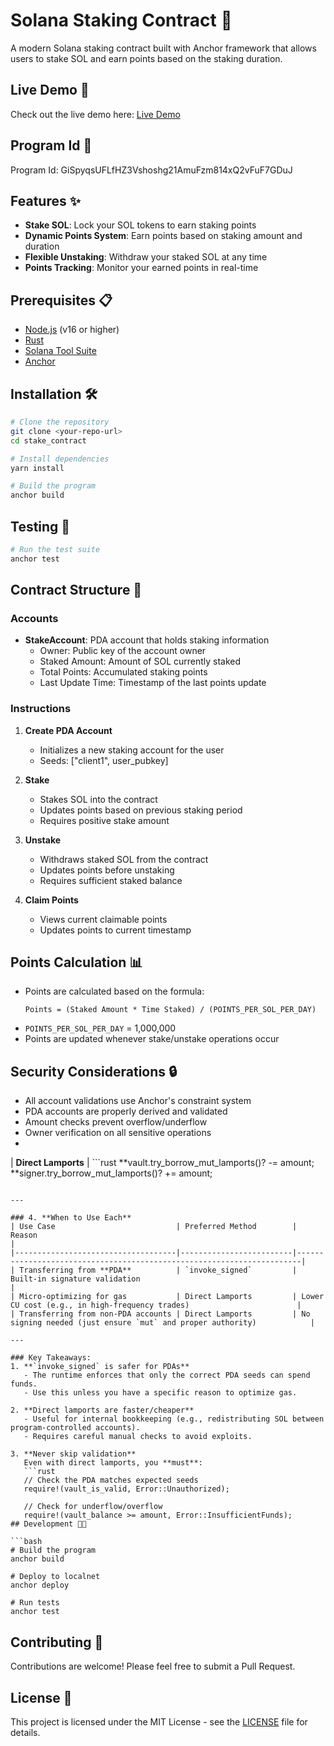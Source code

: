 # Solana Staking Contract 🚀

A modern Solana staking contract built with Anchor framework that allows users to stake SOL and earn points based on the staking duration.

## Live Demo 🚀

Check out the live demo here: [Live Demo](https://stake-sol-git-main-banti-kumars-projects.vercel.app/)

## Program Id  🚀
Program Id: GiSpyqsUFLfHZ3Vshoshg21AmuFzm814xQ2vFuF7GDuJ

## Features ✨

- **Stake SOL**: Lock your SOL tokens to earn staking points
- **Dynamic Points System**: Earn points based on staking amount and duration
- **Flexible Unstaking**: Withdraw your staked SOL at any time
- **Points Tracking**: Monitor your earned points in real-time

## Prerequisites 📋

- [Node.js](https://nodejs.org/) (v16 or higher)
- [Rust](https://rustup.rs/)
- [Solana Tool Suite](https://docs.solana.com/cli/install-solana-cli-tools)
- [Anchor](https://www.anchor-lang.com/docs/installation)

## Installation 🛠️

```bash
# Clone the repository
git clone <your-repo-url>
cd stake_contract

# Install dependencies
yarn install

# Build the program
anchor build
```

## Testing 🧪

```bash
# Run the test suite
anchor test
```

## Contract Structure 📝

### Accounts

- **StakeAccount**: PDA account that holds staking information
  - Owner: Public key of the account owner
  - Staked Amount: Amount of SOL currently staked
  - Total Points: Accumulated staking points
  - Last Update Time: Timestamp of the last points update

### Instructions

1. **Create PDA Account**
   - Initializes a new staking account for the user
   - Seeds: ["client1", user_pubkey]

2. **Stake**
   - Stakes SOL into the contract
   - Updates points based on previous staking period
   - Requires positive stake amount

3. **Unstake**
   - Withdraws staked SOL from the contract
   - Updates points before unstaking
   - Requires sufficient staked balance

4. **Claim Points**
   - Views current claimable points
   - Updates points to current timestamp

## Points Calculation 📊

- Points are calculated based on the formula:
  ```
  Points = (Staked Amount * Time Staked) / (POINTS_PER_SOL_PER_DAY)
  ```
- `POINTS_PER_SOL_PER_DAY` = 1,000,000
- Points are updated whenever stake/unstake operations occur

## Security Considerations 🔒

- All account validations use Anchor's constraint system
- PDA accounts are properly derived and validated
- Amount checks prevent overflow/underflow
- Owner verification on all sensitive operations
- 

| **Direct Lamports**   | ```rust
**vault.try_borrow_mut_lamports()? -= amount;
**signer.try_borrow_mut_lamports()? += amount;
``` | Simpler but riskier |

---

### 4. **When to Use Each**
| Use Case                           | Preferred Method        | Reason                                                                 |
|------------------------------------|-------------------------|-----------------------------------------------------------------------|
| Transferring from **PDA**          | `invoke_signed`         | Built-in signature validation                                         |
| Micro-optimizing for gas           | Direct Lamports         | Lower CU cost (e.g., in high-frequency trades)                        |
| Transferring from non-PDA accounts | Direct Lamports         | No signing needed (just ensure `mut` and proper authority)            |

---

### Key Takeaways:
1. **`invoke_signed` is safer for PDAs**  
   - The runtime enforces that only the correct PDA seeds can spend funds.
   - Use this unless you have a specific reason to optimize gas.

2. **Direct lamports are faster/cheaper**  
   - Useful for internal bookkeeping (e.g., redistributing SOL between program-controlled accounts).
   - Requires careful manual checks to avoid exploits.

3. **Never skip validation**  
   Even with direct lamports, you **must**:
   ```rust
   // Check the PDA matches expected seeds
   require!(vault_is_valid, Error::Unauthorized);

   // Check for underflow/overflow
   require!(vault_balance >= amount, Error::InsufficientFunds);
## Development 👨‍💻

```bash
# Build the program
anchor build

# Deploy to localnet
anchor deploy

# Run tests
anchor test
```

## Contributing 🤝

Contributions are welcome! Please feel free to submit a Pull Request.


## License 📄

This project is licensed under the MIT License - see the [LICENSE](LICENSE) file for details.
